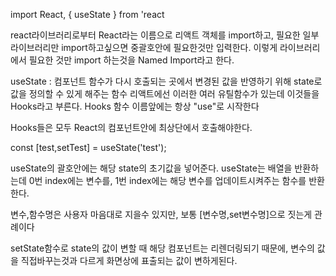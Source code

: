 import React, { useState } from 'react

react라이브러리로부터 React라는 이름으로 리액트 객체를 import하고,
필요한 일부 라이브러리만 import하고싶으면 중괄호안에 필요한것만 입력한다.
이렇게 라이브러리에서 필요한 것만 import 하는것을 Named Import라고 한다.

useState : 컴포넌트 함수가 다시 호출되는 곳에서 변경된 값을 반영하기 위해 state로 값을 정의할 수 있게 해주는 함수
리액트에선 이러한 여러 유틸함수가 있는데 이것들을 Hooks라고 부른다.
Hooks 함수 이름앞에는 항상 "use"로 시작한다

Hooks들은 모두 React의 컴포넌트안에 최상단에서 호출해야한다.

const [test,setTest] = useState('test');

useState의 괄호안에는 해당 state의 초기값을 넣어준다.
useState는 배열을 반환하는데 0번 index에는 변수를, 1번 index에는 해당 변수를 업데이트시켜주는 함수를 반환한다.

변수,함수명은 사용자 마음대로 지을수 있지만,
보통 [변수명,set변수명]으로 짓는게 관례이다

setState함수로 state의 값이 변할 때 해당 컴포넌트는 리렌더링되기 때문에,
변수의 값을 직접바꾸는것과 다르게 화면상에 표출되는 값이 변하게된다.
